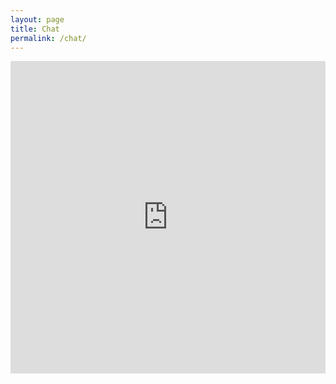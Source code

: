 ```yaml
---
layout: page
title: Chat
permalink: /chat/
---
```


<iframe frameborder="no" border="0" marginwidth="0" marginheight="0" width="100%" height="500" src="https://kiwiirc.com/nextclient/?theme=osprey#irc://irc.romaniachat.eu/#Romania,#RadioClick?&nick=KiwiChat??"></iframe>
